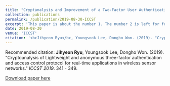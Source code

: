 ```yaml
---
title: "Cryptanalysis and Improvement of a Two-Factor User Authentication Scheme for Wireless Sensor Networks"
collection: publications
permalink: /publication/2019-08-30-ICCST
excerpt: 'This paper is about the number 1. The number 2 is left for future work.'
date: 2019-08-30
venue: 'ICCST'
citation: '<b>Jihyeon Ryu</b>, Youngsook Lee, Dongho Won. (2019). "Cryptoanalysis of Lightweight and anonymous three-factor authentication and access control protocol for real-time applications in wireless sensor networks." <i>ICCST 2019</i>. 341 - 349. '
---
```


Recommended citation: **Jihyeon Ryu**, Youngsook Lee, Dongho Won. (2019). "Cryptoanalysis of Lightweight and anonymous three-factor authentication and access control protocol for real-time applications in wireless sensor networks." *ICCST 2019*. 341 - 349. 

[Download paper here](http://janicejihyeon.github.io/files/ICCST2019.pdf)
